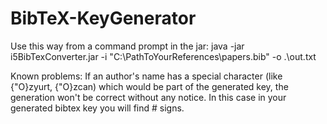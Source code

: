 # BibTeX-KeyGenerator
Use this way from a command prompt in the jar:
java -jar i5BibTexConverter.jar -i "C:\PathToYourReferences\papers.bib" -o .\out.txt

Known problems:
If an author's name has a special character (like {\"O}zyurt, {\"O}zcan) which would be part of the generated key, the generation won't be correct without any notice. In this case in your generated bibtex key you will find # signs.
